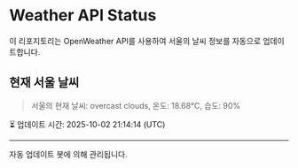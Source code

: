 
# Weather API Status

이 리포지토리는 OpenWeather API를 사용하여 서울의 날씨 정보를 자동으로 업데이트합니다.

## 현재 서울 날씨
> 서울의 현재 날씨: overcast clouds, 온도: 18.68°C, 습도: 90%

⏳ 업데이트 시간: 2025-10-02 21:14:14 (UTC)

---
자동 업데이트 봇에 의해 관리됩니다.
